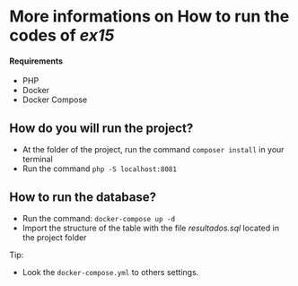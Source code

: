 # More informations on How to run the codes of *ex15*

#### Requirements
- PHP
- Docker
- Docker Compose

## How do you will run the project?
- At the folder of the project, run the command `composer install` in your terminal
- Run the command `php -S localhost:8081`

## How to run the database?
- Run the command: `docker-compose up -d`
- Import the structure of the table with the file *resultados.sql* located in the project folder

Tip: 
- Look the `docker-compose.yml` to others settings.